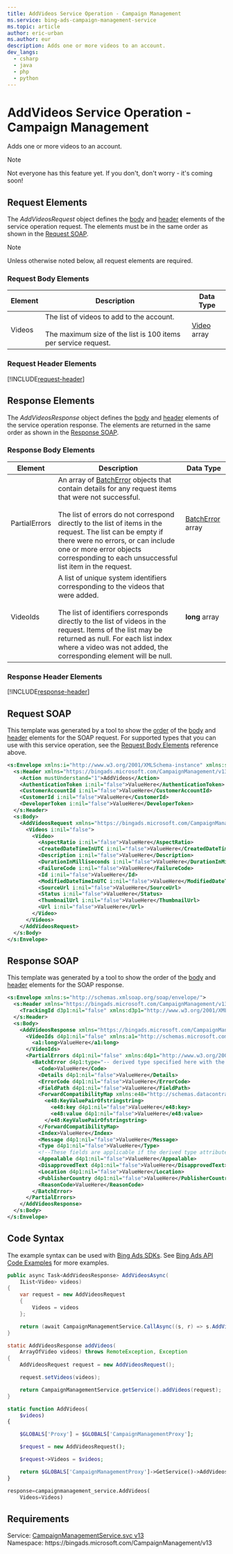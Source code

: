 ```yaml
---
title: AddVideos Service Operation - Campaign Management
ms.service: bing-ads-campaign-management-service
ms.topic: article
author: eric-urban
ms.author: eur
description: Adds one or more videos to an account.
dev_langs: 
  - csharp
  - java
  - php
  - python
---
```

# AddVideos Service Operation - Campaign Management
Adds one or more videos to an account.

> [!NOTE]
> Not everyone has this feature yet. If you don't, don't worry - it's coming soon!

## <a name="request"></a>Request Elements
The *AddVideosRequest* object defines the [body](#request-body) and [header](#request-header) elements of the service operation request. The elements must be in the same order as shown in the [Request SOAP](#request-soap). 

> [!NOTE]
> Unless otherwise noted below, all request elements are required.

### <a name="request-body"></a>Request Body Elements

|Element|Description|Data Type|
|-----------|---------------|-------------|
|<a name="videos"></a>Videos|The list of videos to add to the account.<br/><br/>The maximum size of the list is 100 items per service request.|[Video](video.md) array|

### <a name="request-header"></a>Request Header Elements
[!INCLUDE[request-header](./includes/request-header.md)]

## <a name="response"></a>Response Elements
The *AddVideosResponse* object defines the [body](#response-body) and [header](#response-header) elements of the service operation response. The elements are returned in the same order as shown in the [Response SOAP](#response-soap).

### <a name="response-body"></a>Response Body Elements

|Element|Description|Data Type|
|-----------|---------------|-------------|
|<a name="partialerrors"></a>PartialErrors|An array of [BatchError](batcherror.md) objects that contain details for any request items that were not successful.<br/><br/>The list of errors do not correspond directly to the list of items in the request. The list can be empty if there were no errors, or can include one or more error objects corresponding to each unsuccessful list item in the request.|[BatchError](batcherror.md) array|
|<a name="videoids"></a>VideoIds|A list of unique system identifiers corresponding to the videos that were added.<br/><br/>The list of identifiers corresponds directly to the list of videos in the request. Items of the list may be returned as null. For each list index where a video was not added, the corresponding element will be null.|**long** array|

### <a name="response-header"></a>Response Header Elements
[!INCLUDE[response-header](./includes/response-header.md)]

## <a name="request-soap"></a>Request SOAP
This template was generated by a tool to show the [order](../guides/services-protocol.md#element-order) of the [body](#request-body) and [header](#request-header) elements for the SOAP request. For supported types that you can use with this service operation, see the [Request Body Elements](#request-body) reference above.

```xml
<s:Envelope xmlns:i="http://www.w3.org/2001/XMLSchema-instance" xmlns:s="http://schemas.xmlsoap.org/soap/envelope/">
  <s:Header xmlns="https://bingads.microsoft.com/CampaignManagement/v13">
    <Action mustUnderstand="1">AddVideos</Action>
    <AuthenticationToken i:nil="false">ValueHere</AuthenticationToken>
    <CustomerAccountId i:nil="false">ValueHere</CustomerAccountId>
    <CustomerId i:nil="false">ValueHere</CustomerId>
    <DeveloperToken i:nil="false">ValueHere</DeveloperToken>
  </s:Header>
  <s:Body>
    <AddVideosRequest xmlns="https://bingads.microsoft.com/CampaignManagement/v13">
      <Videos i:nil="false">
        <Video>
          <AspectRatio i:nil="false">ValueHere</AspectRatio>
          <CreatedDateTimeInUTC i:nil="false">ValueHere</CreatedDateTimeInUTC>
          <Description i:nil="false">ValueHere</Description>
          <DurationInMilliseconds i:nil="false">ValueHere</DurationInMilliseconds>
          <FailureCode i:nil="false">ValueHere</FailureCode>
          <Id i:nil="false">ValueHere</Id>
          <ModifiedDateTimeInUTC i:nil="false">ValueHere</ModifiedDateTimeInUTC>
          <SourceUrl i:nil="false">ValueHere</SourceUrl>
          <Status i:nil="false">ValueHere</Status>
          <ThumbnailUrl i:nil="false">ValueHere</ThumbnailUrl>
          <Url i:nil="false">ValueHere</Url>
        </Video>
      </Videos>
    </AddVideosRequest>
  </s:Body>
</s:Envelope>
```

## <a name="response-soap"></a>Response SOAP
This template was generated by a tool to show the order of the [body](#response-body) and [header](#response-header) elements for the SOAP response.

```xml
<s:Envelope xmlns:s="http://schemas.xmlsoap.org/soap/envelope/">
  <s:Header xmlns="https://bingads.microsoft.com/CampaignManagement/v13">
    <TrackingId d3p1:nil="false" xmlns:d3p1="http://www.w3.org/2001/XMLSchema-instance">ValueHere</TrackingId>
  </s:Header>
  <s:Body>
    <AddVideosResponse xmlns="https://bingads.microsoft.com/CampaignManagement/v13">
      <VideoIds d4p1:nil="false" xmlns:a1="http://schemas.microsoft.com/2003/10/Serialization/Arrays" xmlns:d4p1="http://www.w3.org/2001/XMLSchema-instance">
        <a1:long>ValueHere</a1:long>
      </VideoIds>
      <PartialErrors d4p1:nil="false" xmlns:d4p1="http://www.w3.org/2001/XMLSchema-instance">
        <BatchError d4p1:type="-- derived type specified here with the appropriate prefix --">
          <Code>ValueHere</Code>
          <Details d4p1:nil="false">ValueHere</Details>
          <ErrorCode d4p1:nil="false">ValueHere</ErrorCode>
          <FieldPath d4p1:nil="false">ValueHere</FieldPath>
          <ForwardCompatibilityMap xmlns:e48="http://schemas.datacontract.org/2004/07/System.Collections.Generic" d4p1:nil="false">
            <e48:KeyValuePairOfstringstring>
              <e48:key d4p1:nil="false">ValueHere</e48:key>
              <e48:value d4p1:nil="false">ValueHere</e48:value>
            </e48:KeyValuePairOfstringstring>
          </ForwardCompatibilityMap>
          <Index>ValueHere</Index>
          <Message d4p1:nil="false">ValueHere</Message>
          <Type d4p1:nil="false">ValueHere</Type>
          <!--These fields are applicable if the derived type attribute is set to EditorialError-->
          <Appealable d4p1:nil="false">ValueHere</Appealable>
          <DisapprovedText d4p1:nil="false">ValueHere</DisapprovedText>
          <Location d4p1:nil="false">ValueHere</Location>
          <PublisherCountry d4p1:nil="false">ValueHere</PublisherCountry>
          <ReasonCode>ValueHere</ReasonCode>
        </BatchError>
      </PartialErrors>
    </AddVideosResponse>
  </s:Body>
</s:Envelope>
```

## <a name="example"></a>Code Syntax
The example syntax can be used with [Bing Ads SDKs](../guides/client-libraries.md). See [Bing Ads API Code Examples](../guides/code-examples.md) for more examples.
```csharp
public async Task<AddVideosResponse> AddVideosAsync(
	IList<Video> videos)
{
	var request = new AddVideosRequest
	{
		Videos = videos
	};

	return (await CampaignManagementService.CallAsync((s, r) => s.AddVideosAsync(r), request));
}
```
```java
static AddVideosResponse addVideos(
	ArrayOfVideo videos) throws RemoteException, Exception
{
	AddVideosRequest request = new AddVideosRequest();

	request.setVideos(videos);

	return CampaignManagementService.getService().addVideos(request);
}
```
```php
static function AddVideos(
	$videos)
{

	$GLOBALS['Proxy'] = $GLOBALS['CampaignManagementProxy'];

	$request = new AddVideosRequest();

	$request->Videos = $videos;

	return $GLOBALS['CampaignManagementProxy']->GetService()->AddVideos($request);
}
```
```python
response=campaignmanagement_service.AddVideos(
	Videos=Videos)
```

## Requirements
Service: [CampaignManagementService.svc v13](https://campaign.api.bingads.microsoft.com/Api/Advertiser/CampaignManagement/v13/CampaignManagementService.svc)  
Namespace: https\://bingads.microsoft.com/CampaignManagement/v13  

